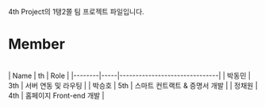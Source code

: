 4th Project의 1탱2쫄 팀 프로젝트 파일입니다.
<h1> Member </h1>
<br>
| Name   | th  | Role                          |   
|--------|-----|-------------------------------|
| 박동민 | 3th | 서버 연동 및 라우팅           |   
| 박승호 | 5th | 스마트 컨트랙트 & 증명서 개발 |  
| 정채원 | 4th | 홈페이지 Front-end 개발       |
